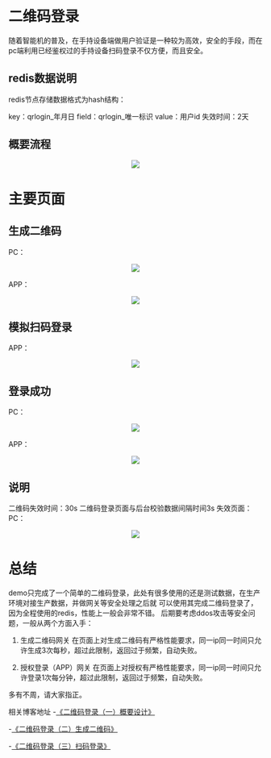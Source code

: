 # 二维码登录
随着智能机的普及，在手持设备端做用户验证是一种较为高效，安全的手段，而在pc端利用已经鉴权过的手持设备扫码登录不仅方便，而且安全。

## redis数据说明

redis节点存储数据格式为hash结构：

  key：qrlogin_年月日
  field：qrlogin_唯一标识
  value：用户id
  失效时间：2天

## 概要流程
<div align=center>
<img src="https://github.com/xvshu/qrlogin/blob/master/doc/img/%E8%AE%BE%E8%AE%A11.png"></div>

# 主要页面
## 生成二维码
PC：
<div align=center>
<img src="https://github.com/xvshu/qrlogin/blob/master/doc/img/main-1.jpg"></div>

APP：
<div align=center>
<img src="https://github.com/xvshu/qrlogin/blob/master/doc/img/ap-main.jpg"></div>

## 模拟扫码登录
APP：
<div align=center>
<img src="https://github.com/xvshu/qrlogin/blob/master/doc/img/aplogin.jpg"></div>

## 登录成功
PC：
<div align=center>
<img src="https://github.com/xvshu/qrlogin/blob/master/doc/img/success1.jpg"></div>

APP：
<div align=center>
<img src="https://github.com/xvshu/qrlogin/blob/master/doc/img/ap-success.jpg"></div>

## 说明
二维码失效时间：30s
二维码登录页面与后台校验数据间隔时间3s
失效页面：
PC：
<div align=center>
<img src="https://github.com/xvshu/qrlogin/blob/master/doc/img/ap-loss.jpg"></div>

# 总结
demo只完成了一个简单的二维码登录，此处有很多使用的还是测试数据，在生产环境对接生产数据，并做网关等安全处理之后就 可以使用其完成二维码登录了，因为全程使用的redis，性能上一般会非常不错。
后期要考虑ddos攻击等安全问题，一般从两个方面入手：

1. 生成二维码网关
在页面上对生成二维码有严格性能要求，同一ip同一时间只允许生成3次每秒，超过此限制，返回过于频繁，自动失败。

2. 授权登录（APP）网关
在页面上对授权有严格性能要求，同一ip同一时间只允许登录1次每分钟，超过此限制，返回过于频繁，自动失败。

多有不周，请大家指正。

相关博客地址
-[《二维码登录（一）概要设计》](https://blog.csdn.net/xvshu/article/details/80571897)

-[《二维码登录（二）生成二维码》](https://blog.csdn.net/xvshu/article/details/80572041)

-[《二维码登录（三）扫码登录》](https://blog.csdn.net/xvshu/article/details/80572372)





    

